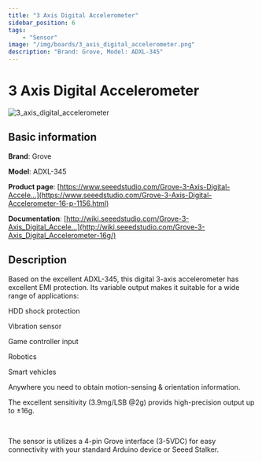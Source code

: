 ```yaml
---
title: "3 Axis Digital Accelerometer"
sidebar_position: 6
tags:
    - "Sensor"
image: "/img/boards/3_axis_digital_accelerometer.png"
description: "Brand: Grove, Model: ADXL-345"
---
```

# 3 Axis Digital Accelerometer

![3_axis_digital_accelerometer](/img/boards/3_axis_digital_accelerometer.png)

## Basic information

**Brand**: Grove

**Model**: ADXL-345

**Product page**: [https://www.seeedstudio.com/Grove-3-Axis-Digital-Accele...](https://www.seeedstudio.com/Grove-3-Axis-Digital-Accelerometer-16-p-1156.html)

**Documentation**: [http://wiki.seeedstudio.com/Grove-3-Axis_Digital_Accele...](http://wiki.seeedstudio.com/Grove-3-Axis_Digital_Accelerometer-16g/)

## Description

Based on the excellent ADXL\-345, this digital 3\-axis accelerometer has excellent EMI protection\. Its variable output makes it suitable for a wide range of applications:

HDD shock protection

Vibration sensor

Game controller input

Robotics

Smart vehicles

Anywhere you need to obtain motion\-sensing & orientation information\.

The excellent sensitivity \(3\.9mg/LSB @2g\) provids high\-precision output up to ±16g\.

 

The sensor is utilizes a 4\-pin Grove interface \(3\-5VDC\) for easy connectivity with your standard Arduino device or Seeed Stalker\.


